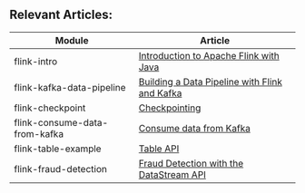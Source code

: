 ## Relevant Articles: 

Module | Article
--|--
flink-intro | [Introduction to Apache Flink with Java](https://www.baeldung.com/apache-flink)
flink-kafka-data-pipeline | [Building a Data Pipeline with Flink and Kafka](https://www.baeldung.com/kafka-flink-data-pipeline)
flink-checkpoint | [Checkpointing](https://riptutorial.com/apache-flink/topic/9465/checkpointing)
flink-consume-data-from-kafka | [Consume data from Kafka](https://riptutorial.com/apache-flink/topic/9003/consume-data-from-kafka)
flink-table-example | [Table API](https://riptutorial.com/apache-flink/topic/8966/table-api)
flink-fraud-detection | [Fraud Detection with the DataStream API](https://ci.apache.org/projects/flink/flink-docs-release-1.12/try-flink/datastream_api.html)